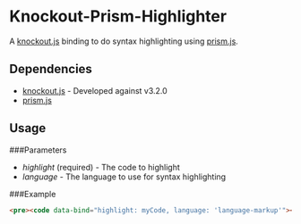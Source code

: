 Knockout-Prism-Highlighter
==========================

A [knockout.js](http://knockoutjs.com/) binding to do syntax highlighting using [prism.js](http://prismjs.com/).

Dependencies
------------

* [knockout.js](http://knockoutjs.com/) - Developed against v3.2.0
* [prism.js](http://prismjs.com/)

Usage
-----

###Parameters

* *highlight* (required) - The code to highlight
* *language* - The language to use for syntax highlighting

###Example

```html
<pre><code data-bind="highlight: myCode, language: 'language-markup'"></code></pre>
```

